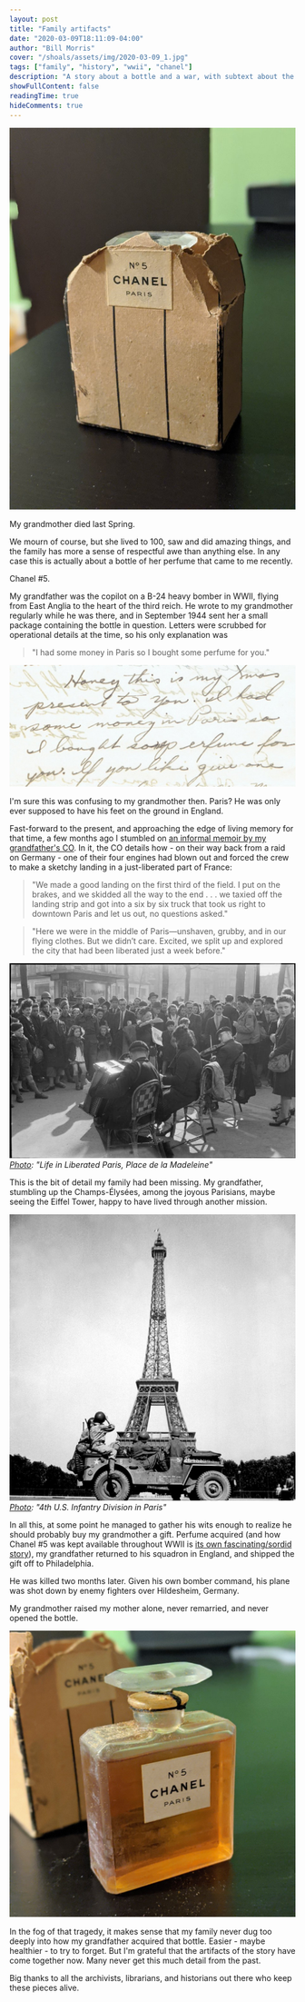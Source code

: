 ```yaml
---
layout: post
title: "Family artifacts"
date: "2020-03-09T18:11:09-04:00"
author: "Bill Morris"
cover: "/shoals/assets/img/2020-03-09_1.jpg"
tags: ["family", "history", "wwii", "chanel"]
description: "A story about a bottle and a war, with subtext about the magic of corroborating accounts."
showFullContent: false
readingTime: true
hideComments: true
---
```


![1](/shoals/assets/img/2020-03-09_1.jpg)

My grandmother died last Spring.

We mourn of course, but she lived to 100, saw and did amazing things, and the family has more a sense of respectful awe than anything else. In any case this is actually about a bottle of her perfume that came to me recently.

Chanel #5.

My grandfather was the copilot on a B-24 heavy bomber in WWII, flying from East Anglia to the heart of the third reich. He wrote to my grandmother regularly while he was there, and in September 1944 sent her a small package containing the bottle in question. Letters were scrubbed for operational details at the time, so his only explanation was 

> "I had some money in Paris so I bought some perfume for you." 

![2](/shoals/assets/img/2020-03-09_2.jpg)

I'm sure this was confusing to my grandmother then. Paris? He was only ever supposed to have his feet on the ground in England. 

Fast-forward to the present, and approaching the edge of living memory for that time, a few months ago I stumbled on [an informal memoir by my grandfather's CO](https://web.archive.org/web/20230314172107/https://static1.squarespace.com/static/53f7e605e4b0e6c68d78bdc4/t/5d893d23e3c0021104ea514c/1569275171695/Bill+Dewey+Interview+w+Aaron+Elson+KMHS+website.pdf). In it, the CO details how - on their way back from a raid on Germany - one of their four engines had blown out and forced the crew to make a sketchy landing in a just-liberated part of France:

> "We made a good landing on the first third of the field.  I put on the brakes, and we skidded all the way to the end . . . we taxied off the landing strip and got into a six by six truck that took us right to downtown Paris and let us out, no questions asked."

> "Here we were in the middle of Paris—unshaven, grubby, and in our flying clothes. But we didn’t care. Excited, we split up and explored the city that had been liberated just a week before." 

![3](/shoals/assets/img/2020-03-09_3.png)
_[Photo](https://commons.wikimedia.org/wiki/File:Paris,_Spring_1945-_Everyday_Life_in_Liberated_Paris,_France,_1945_D24166.jpg): "Life in Liberated Paris, Place de la Madeleine"_

This is the bit of detail my family had been missing. My grandfather, stumbling up the Champs-Élysées, among the joyous Parisians, maybe seeing the Eiffel Tower, happy to have lived through another mission.

![4](/shoals/assets/img/2020-03-09_4.png)
_[Photo](https://commons.wikimedia.org/wiki/File:Soldiers_of_the_4th_U.S._Infantry_Division_look_at_the_Eiffel_Tower_in_Paris,_after_the_French_capital_had_been_liberated_on_August_25,_1944_HD-SN-99-02717.jpg): "4th U.S. Infantry Division in Paris"_

In all this, at some point he managed to gather his wits enough to realize he should probably buy my grandmother a gift. Perfume acquired (and how Chanel #5 was kept available throughout WWII is [its own fascinating/sordid story](https://en.wikipedia.org/wiki/Chanel_No._5#Battle_for_control_of_Parfums_Chanel)), my grandfather returned to his squadron in England, and shipped the gift off to Philadelphia.

He was killed two months later. Given his own bomber command, his plane was shot down by enemy fighters over Hildesheim, Germany. 

My grandmother raised my mother alone, never remarried, and never opened the bottle.

![5](/shoals/assets/img/2020-03-09_5.jpg)

In the fog of that tragedy, it makes sense that my family never dug too deeply into how my grandfather acquired that bottle. Easier - maybe healthier - to try to forget. But I'm grateful that the artifacts of the story have come together now. Many never get this much detail from the past. 

Big thanks to all the archivists, librarians, and historians out there who keep these pieces alive.

